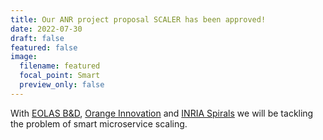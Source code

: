 ```yaml
---
title: Our ANR project proposal SCALER has been approved!
date: 2022-07-30
draft: false
featured: false
image:
  filename: featured
  focal_point: Smart
  preview_only: false
---
```

With [EOLAS B&D](https://www.eolas.fr), 
[Orange Innovation](https://www.orange.fr) and [INRIA Spirals](https://team.inria.fr/spirals/) we will be tackling the problem of smart microservice scaling. 
